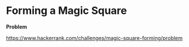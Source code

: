 # Forming a Magic Square

**Problem**

https://www.hackerrank.com/challenges/magic-square-forming/problem

